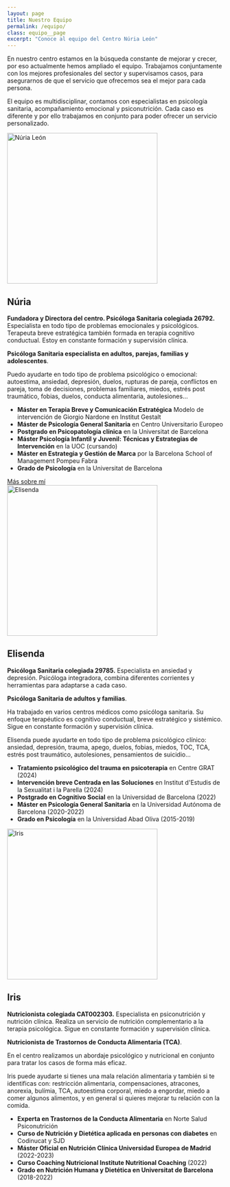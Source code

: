 ```yaml
---
layout: page
title: Nuestro Equipo
permalink: /equipo/
class: equipo__page
excerpt: "Conoce al equipo del Centro Núria León"
---
```


En nuestro centro estamos en la búsqueda constante de mejorar y crecer, por eso actualmente hemos ampliado el equipo. Trabajamos conjuntamente con los mejores profesionales del sector y supervisamos casos, para asegurarnos de que el servicio que ofrecemos sea el mejor para cada persona.

El equipo es multidisciplinar, contamos con especialistas en psicología sanitaria, acompañamiento emocional y psiconutrición. Cada caso es diferente y por ello trabajamos en conjunto para poder ofrecer un servicio personalizado.

<div class="member">
<img class="member__img" alt="Núria León" src="{{site.baseurl}}/images/equipo/nuria.webp" width="350" />
<h2 class="member__name" id="nuria">Núria</h2>
<div class="member__content" markdown="1">

**Fundadora y Directora del centro. Psicóloga Sanitaria colegiada 26792.** Especialista en todo tipo de problemas emocionales y psicológicos. Terapeuta breve estratégica también formada en terapia cognitivo conductual. Estoy en constante formación y supervisión clínica.

**Psicóloga Sanitaria especialista en adultos, parejas, familias y adolescentes**.

Puedo ayudarte en todo tipo de problema psicológico o emocional: autoestima, ansiedad, depresión, duelos, rupturas de pareja, conflictos en pareja, toma de decisiones, problemas familiares, miedos, estrés post traumático, fobias, duelos, conducta alimentaria, autolesiones...

- **Máster en Terapia Breve y Comunicación Estratégica** Modelo de intervención de Giorgio Nardone en Institut Gestalt
- **Máster de Psicología General Sanitaria** en Centro Universitario Europeo
- **Postgrado en Psicopatología clínica** en la Universitat de Barcelona
- **Máster Psicología Infantil y Juvenil: Técnicas y Estrategias de Intervención** en la UOC (cursando)
- **Máster en Estrategia y Gestión de Marca** por la Barcelona School of Management Pompeu Fabra
- **Grado de Psicología** en la Universitat de Barcelona

<a href="{{site.baseurl}}/sobre-mi" class="member__navigation navigation">
Más sobre mí
</a>
</div>
</div>

<div class="member">
<img class="member__img" alt="Elisenda" src="{{site.baseurl}}/images/equipo/elisenda.webp" width="350" />
<h2 class="member__name" id="elisenda">Elisenda</h2>
<div class="member__content" markdown="1">

**Psicóloga Sanitaria colegiada 29785.** Especialista en ansiedad y depresión. Psicóloga integradora, combina diferentes corrientes y herramientas para adaptarse a cada caso.

**Psicóloga Sanitaria de adultos y familias**.

Ha trabajado en varios centros médicos como psicóloga sanitaria. Su enfoque terapéutico es cognitivo conductual, breve estratégico y sistémico. Sigue en constante formación y supervisión clínica.

Elisenda puede ayudarte en todo tipo de problema psicológico clínico: ansiedad, depresión, trauma, apego, duelos, fobias, miedos, TOC, TCA, estrés post traumático, autolesiones, pensamientos de suicidio...

- **Tratamiento psicológico del trauma en psicoterapia** en Centre GRAT (2024)
- **Intervención breve Centrada en las Soluciones** en Institut d'Estudis de la Sexualitat i la Parella (2024)
- **Postgrado en Cognitivo Social** en la Universidad de Barcelona (2022)
- **Máster en Psicología General Sanitaria** en la Universidad Autónoma de Barcelona (2020-2022)
- **Grado en Psicología** en la Universidad Abad Oliva (2015-2019)

</div>
</div>

<div class="member">
<img class="member__img" alt="Iris" src="{{site.baseurl}}/images/equipo/iris.webp" width="350" />
<h2 class="member__name" id="iris">Iris</h2>
<div class="member__content" markdown="1">

**Nutricionista colegiada CAT002303.** Especialista en psiconutrición y nutrición clínica. Realiza un servicio de nutrición complementario a la terapia psicológica. Sigue en constante formación y supervisión clínica.

**Nutricionista de Trastornos de Conducta Alimentaria (TCA)**.

En el centro realizamos un abordaje psicológico y nutricional en conjunto para tratar los casos de forma más eficaz.

Iris puede ayudarte si tienes una mala relación alimentaria y también si te identificas con: restricción alimentaria, compensaciones, atracones, anorexia, bulímia, TCA, autoestima corporal, miedo a engordar, miedo a comer algunos alimentos, y en general si quieres mejorar tu relación con la comida.

- **Experta en Trastornos de la Conducta Alimentaria** en Norte Salud Psiconutrición
- **Curso de Nutrición y Dietética aplicada en personas con diabetes** en Codinucat y SJD
- **Máster Oficial en Nutrición Clínica Universidad Europea de Madrid** (2022-2023)
- **Curso Coaching Nutricional Institute Nutritional Coaching** (2022)
- **Grado en Nutrición Humana y Dietética en Universitat de Barcelona** (2018-2022)

</div>
</div>
